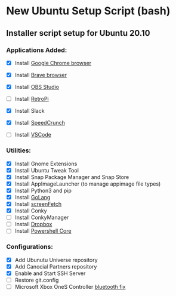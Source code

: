 # New Ubuntu Setup Script (bash)
## Installer script setup for Ubuntu 20.10

### Applications Added:
- [x] Install [Google Chrome browser](https://www.google.com/chrome/)
- [x] Install [Brave browser](https://brave.com/download/)
- [x] Install [OBS Studio](https://obsproject.com/)
- [ ] Install [RetroPi](https://retropie.org.uk/docs/Debian/)
- [x] Install Slack
- [x] Install [SpeedCrunch](https://speedcrunch.org/)
- [ ] Install [VSCode](https://code.visualstudio.com/docs/setup/linux)


### Utilities:
- [x] Install Gnome Extensions
- [x] Install Ubuntu Tweak Tool
- [x] Install Snap Package Manager and Snap Store
- [x] Install AppImageLauncher (to manage appimage file types)
- [x] Install Python3 and pip
- [x] Install [GoLang](https://golang.org/)
- [x] Install [screenFetch](https://github.com/KittyKatt/screenFetch)
- [x] Install Conky
- [ ] Install ConkyManager
- [ ] Install [Dropbox](https://www.dropbox.com/install)
- [ ] Install [Powershell Core](https://docs.microsoft.com/en-us/powershell/scripting/install/installing-powershell-core-on-linux?view=powershell-7.1#snap-package)

### Configurations:
- [x] Add Ubunutu Universe repository
- [x] Add Canocial Partners repository
- [x] Enable and Start SSH Server
- [ ] Restore git.config
- [ ] Microsoft Xbox OneS Controller [bluetooth fix](https://www.youtube.com/watch?v=bAI4vnlQhPg)